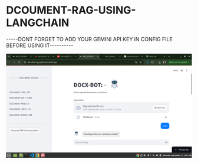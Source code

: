 # DCOUMENT-RAG-USING-LANGCHAIN

-----DONT FORGET TO ADD YOUR GEMINI API KEY iN CONFIG FILE BEFORE USING IT----------

<img src="image.png" alt="My cool logo"/>



